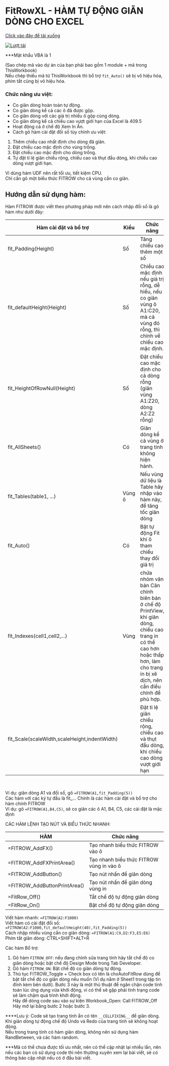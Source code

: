 # FitRowXL - HÀM TỰ ĐỘNG GIÃN DÒNG CHO EXCEL

[Click vào đây để tải xuống](https://github.com/SanbiVN/FitRowXL/releases/download/fit_row/FitRowXL_v2.46.xlsm)

[![Lượt tải](https://img.shields.io/github/downloads/SanbiVN/FitRowXL/total.svg)](https://github.com/SanbiVN/FitRowXL/releases/download/fit_row/FitRowXL_v2.46.xlsm) 

***Mật khẩu VBA là 1

(Sao chép mã vào dự án của bạn phải bao gồm 1 module + mã trong ThisWorkbook) \
Nếu chép thiếu mã từ ThisWorkbook thì bổ trợ ```fit_Auto()``` sẽ bị vô hiệu hóa, phím tắt cũng bị vô hiệu hóa.

### Chức năng ưu việt:
- Co giãn dòng hoàn toàn tự động.
- Co giãn dòng kể cả các ô đã được gộp.
- Co giãn dòng với các giá trị nhiều ô gộp cùng dòng.
- Co giãn dòng kể cả chiều cao vượt giới hạn của Excel là 409.5
- Hoạt động cả ở chế độ Xem In Ấn.
- Cách gõ hàm cài đặt đối số tùy chỉnh ưu việt:
 1. Thêm chiều cao nhất định cho dòng đã giãn.
 2. Đặt chiều cao mặc định cho vùng trống.
 3. Đặt chiều cao mặc định cho dòng trống.
 4. Tự đặt tỉ lệ giãn chiều rộng, chiều cao và thụt đầu dòng, khi chiều cao dòng vượt giới hạn.

Vì dùng hàm UDF nên rất tối ưu, tiết kiệm CPU. \
Chỉ cần gõ một biểu thức FITROW cho cả vùng cần co giãn.

## Hướng dẫn sử dụng hàm:

Hàm FITROW được viết theo phương pháp mới nên cách nhập đối số là gõ hàm như dưới đây:

Hàm cài đặt và bổ trợ	| Kiểu	| Chức năng
----------------------|------|----------
fit_Padding(Height) |	Số |	Tăng chiều cao thêm một số
fit_defaultHeight(Height)	| Số	| Chiều cao mặc định nếu giá trị rỗng, dễ hiểu, nếu co giãn vùng ô A1:C20, mà cả vùng đó rỗng, thì chỉnh về chiều cao mặc định.
fit_HeightOfRowNull(Height) |	Số	| Đặt chiều cao mặc định cho cả dòng rỗng (giãn vùng A1:Z20, dòng A2:Z2 rỗng)
fit_AllSheets() |	Có	| Giãn dòng kể cả vùng ở trang tính không hiện hành.
fit_Tables(table1, ...)	| Vùng ô	| Nếu vùng dữ liệu là Table hãy nhập vào hàm này, để tăng tốc giãn dòng
fit_Auto()	| Có	| Bật tự động Fit khi ô tham chiếu thay đổi giá trị
fit_Indexes(cell1,cell2,...)	| Vùng | chứa nhóm văn bản	Căn chỉnh biên bản ở chế độ PrintView, khi giãn dòng, chiều cao trang in có thể cao hơn hoặc thấp hơn, làm cho trang in bị xê dịch, nên cần điều chỉnh để phù hợp.
fit_Scale(scaleWidth,scaleHeight,indentWidth)		| | Đặt tỉ lệ giãn chiều rộng, chiều cao và thụt đầu dòng, khi chiều cao dòng vượt giới hạn
​

Ví dụ: giãn dòng A1 và đối số, gõ ```=FITROW(A1,fit_Padding(5))``` ​ \
Các hàm với các ký tự đầu là fit_... Chính là các hàm cài đặt và bổ trợ cho hàm chính FITROW​ \
Ví dụ: gõ ```=FITROW(A1,B4,C5)```, sẽ co giãn các ô A1, B4, C5, các cài đặt là mặc định​

CÁC HÀM LỆNH TẠO NÚT VÀ BIỂU THỨC NHANH:

HÀM	| Chức năng
----------------------|----------------
=FITROW_AddFX()​ | Tạo nhanh biểu thức FITROW vào ô
=FITROW_AddFXPrintArea()​ | Tạo nhanh biểu thức FITROW vùng in vào ô
=FITROW_AddButton()​ | Tạo nút nhấn để giãn dòng
=FITROW_AddButtonPrintArea()​ | Tạo nút nhấn để giãn dòng vùng in
=FitRow_Off()​ | Tắt chế độ tự động giãn dòng
=FitRow_On()​ | Bật chế độ tự động giãn dòng


Viết hàm nhanh: ```=FITROW(A2:F1000)``` \
Viết hàm có cài đặt đối số: ```=FITROW(A2:F1000,fit_defaultHeight(40),fit_Padding(5))``` \
Cách nhập nhiều vùng cần co giãn dòng: ```=FITROW(A1:C9,D2:F3,E5:E6)​``` \
​
Phím tắt giãn dòng: CTRL+SHIFT+ALT+R

Các hàm Bổ trợ:
1. Gõ hàm ```FITROW_OFF```: nếu đang chỉnh sửa trang tính hãy tắt chế độ co giãn dòng hoặc bật chế độ Design Mode trong Tab Developer.​
2. Gõ hàm ```FITROW_ON```: Bật chế độ co giãn dòng tự động.​
3. Thủ tục FITROW_Toggle + Check box có tên là chxAutoFitRow dùng để bật tắt chế độ co giãn dòng nếu muốn (Ví dụ nằm ở Sheet1 trong tập tin đính kèm bên dưới).​
Bước 3 này là một thủ thuật để ngăn chặn code tính toán lúc ứng dụng vừa khởi động, vì có thể sẽ gặp phải tình trạng code sẽ làm chậm quá trình khởi động.​ \
​
Hãy để dòng code sau vào sự kiện Workbook_Open: Call FITROW_Off​ \
Hãy mở lại bằng bước 2 hoặc bước 3.​

****Lưu ý:
Code sẽ tạo trang tính ẩn có tên ```__CELLFIXING__``` để giãn dòng. \
Khi giãn dòng tự động chế độ Undo và Redo của trang tính sẽ không hoạt động. \
Nếu trong trang tính có hàm giãn dòng, không nên sử dụng hàm RandBetween, và các hàm random. 

***Mã có thể chưa được tối ưu nhất, nên có thể cập nhật lại nhiều lần, nên nếu các bạn có sử dụng code thì nên thường xuyên xem lại bài viết, sẽ có thông báo cập nhật nếu có ở đầu bài viết.
